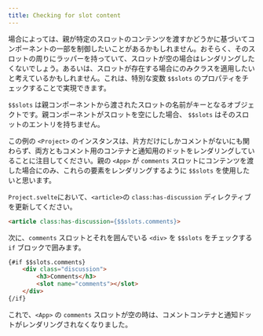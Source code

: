 ```yaml
---
title: Checking for slot content
---
```


場合によっては、親が特定のスロットのコンテンツを渡すかどうかに基づいてコンポーネントの一部を制御したいことがあるかもしれません。おそらく、そのスロットの周りにラッパーを持っていて、スロットが空の場合はレンダリングしたくないでしょう。あるいは、スロットが存在する場合にのみクラスを適用したいと考えているかもしれません。これは、特別な変数 `$$slots` のプロパティをチェックすることで実現できます。

`$$slots` は親コンポーネントから渡されたスロットの名前がキーとなるオブジェクトです。親コンポーネントがスロットを空にした場合、 `$$slots` はそのスロットのエントリを持ちません。

この例の `<Project>` のインスタンスは、片方だけにしかコメントがないにも関わらず、両方ともコメント用のコンテナと通知用のドットをレンダリングしていることに注目してください。親の `<App>` が `comments` スロットにコンテンツを渡した場合にのみ、これらの要素をレンダリングするように `$$slots` を使用したいと思います。

`Project.svelte`において、`<article>`の `class:has-discussion` ディレクティブを更新してください。

```html
<article class:has-discussion={$$slots.comments}>
```

次に、`comments` スロットとそれを囲んでいる `<div>` を `$$slots` をチェックする `if` ブロックで囲みます。

```html
{#if $$slots.comments}
	<div class="discussion">
		<h3>Comments</h3>
		<slot name="comments"></slot>
	</div>
{/if}
```

これで、`<App>` の `comments` スロットが空の時は、コメントコンテナと通知ドットがレンダリングされなくなりました。
